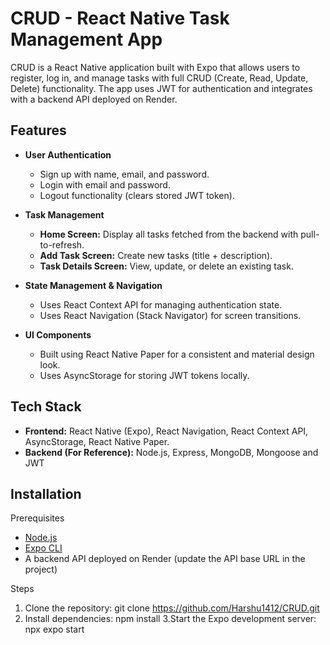 # CRUD - React Native Task Management App

CRUD is a React Native application built with Expo that allows users to register, log in, and manage tasks with full CRUD (Create, Read, Update, Delete) functionality. The app uses JWT for authentication and integrates with a backend API deployed on Render.

## Features

- **User Authentication**
  - Sign up with name, email, and password.
  - Login with email and password.
  - Logout functionality (clears stored JWT token).

- **Task Management**
  - **Home Screen:** Display all tasks fetched from the backend with pull-to-refresh.
  - **Add Task Screen:** Create new tasks (title + description).
  - **Task Details Screen:** View, update, or delete an existing task.
  
- **State Management & Navigation**
  - Uses React Context API for managing authentication state.
  - Uses React Navigation (Stack Navigator) for screen transitions.
  
- **UI Components**
  - Built using React Native Paper for a consistent and material design look.
  - Uses AsyncStorage for storing JWT tokens locally.

## Tech Stack

- **Frontend:** React Native (Expo), React Navigation, React Context API, AsyncStorage, React Native Paper.
- **Backend (For Reference):** Node.js, Express, MongoDB, Mongoose and JWT

## Installation

Prerequisites

- [Node.js](https://nodejs.org/)
- [Expo CLI](https://docs.expo.dev/workflow/expo-cli/)
- A backend API deployed on Render (update the API base URL in the project)

 Steps

1. Clone the repository:
   git clone https://github.com/Harshu1412/CRUD.git
2. Install dependencies:
   npm install
3.Start the Expo development server:
   npx expo start

